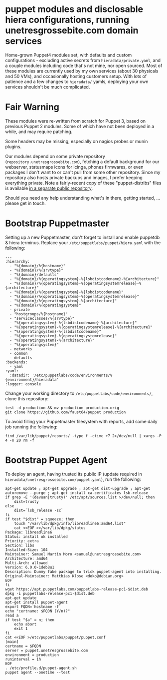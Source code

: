 puppet modules and disclosable hiera configurations, running unetresgrossebite.com domain services
==================================================================================================

Home-grown Puppet4 modules set, with defaults and custom configurations - excluding active secrets from `hieradata/private.yaml`, and a couple modules including code that's not mine, nor open sourced.
Most of these modules are currently used by my own services (about 30 physicals and 50 VMs), and occasionally hosting customers setup.
With lots of patience and a few changes to `hieradata/` yamls, deploying your own services shouldn't be much complicated.

# Fair Warning

These modules were re-written from scratch for Puppet 3, based on previous Puppet 2 modules. Some of which have not been deployed in a while, and may require patching.

Some headers may be missing, especially on nagios probes or munin plugins.

Our modules depend on some private repository (`repository.unetresgrossebite.com`), fetching a default background for our webserver, statusmaps icons for icinga, phones firmwares, or even packages I don't want to or can't pull from some other repository.
Since my repository also hosts private backups and images, I prefer keeping everything private. Note a fairly-recent copy of these "puppet-distribs" files is available [in a separate public repository](https://gitlab.unetresgrossebite.com/DevOps/puppet-distfiles/tree/master).

Should you need any help understanding what's in there, getting started, ... please get in touch.

# Bootstrap Puppetmaster

Setting up a new Puppetmaster, don't forget to install and enable puppetdb & hiera terminus.
Replace your `/etc/puppetlabs/puppet/hiera.yaml` with the following:

```
---
:hierarchy:
  - "%{domain}/%{hostname}"
  - "%{domain}/%{srvtype}"
  - "%{domain}/defaults"
  - "%{domain}/%{operatingsystem}-%{lsbdistcodename}-%{architecture}"
  - "%{domain}/%{operatingsystem}-%{operatingsystemrelease}-%{architecture}"
  - "%{domain}/%{operatingsystem}-%{lsbdistcodename}"
  - "%{domain}/%{operatingsystem}-%{operatingsystemrelease}"
  - "%{domain}/%{operatingsystem}-%{architecture}"
  - "%{domain}/%{operatingsystem}"
  - private
  - "hostgroups/%{hostname}"
  - "serviceclasses/%{srvtype}"
  - "%{operatingsystem}-%{lsbdistcodename}-%{architecture}"
  - "%{operatingsystem}-%{operatingsystemrelease}-%{architecture}"
  - "%{operatingsystem}-%{lsbdistcodename}"
  - "%{operatingsystem}-%{operatingsystemrelease}"
  - "%{operatingsystem}-%{architecture}"
  - "%{operatingsystem}"
  - networks
  - common
  - defaults
:backends:
  - yaml
:yaml:
  :datadir: '/etc/puppetlabs/code/environments/%{environment}/hieradata'
:logger: console
```

Change your working directory to `/etc/puppetlabs/code/environments/`, clone this repository:

```
test -d production && mv production production.orig
git clone https://github.com/faust64/puppet production
```

To avoid filling your Puppetmaster filesystem with reports, add some daily job running the following:

```
find /var/lib/puppet/reports/ -type f -ctime +7 2>/dev/null | xargs -P 4 -n 20 rm -f
```

# Bootstrap Puppet Agent

To deploy an agent, having trusted its public IP (update required in `hieradata/unetresgrossebite.com/puppet.yaml`), run the following:

```
apt-get update ; apt-get upgrade ; apt-get dist-upgrade ; apt-get autoremove --purge ; apt-get install ca-certificates lsb-release
if grep -E '(devuan|trusty)' /etc/apt/sources.list >/dev/null; then
    dist=trusty
else
    dist=`lsb_release -sc`
fi
if test "$dist" = squeeze; then
    touch "/var/lib/dpkg/info/libreadline6:amd64.list"
    cat <<EOF >>/var/lib/dpkg/status
Package: libreadline6
Status: install ok installed
Priority: extra
Section: libs
Installed-Size: 104
Maintainer: Samuel Martin Moro <samuel@unetresgrossebite.com>
Architecture: amd64
Multi-Arch: allowed
Version: 6.0.0-1deb8u1
Description: Dummy fake package to trick puppet-agent into installing.
Original-Maintainer: Matthias Klose <doko@debian.org>
EOF
fi
wget https://apt.puppetlabs.com/puppetlabs-release-pc1-$dist.deb
dpkg -i puppetlabs-release-pc1-$dist.deb
apt-get update
apt-get install puppet-agent
export FQDN=`hostname -f`
echo "certname: $FQDN (Y/n)?"
read a
if test "$a" = n; then
    echo abort
    exit 1
fi
cat <<EOF >/etc/puppetlabs/puppet/puppet.conf
[main]
certname = $FQDN
server = puppet.unetresgrossebite.com
environment = production
runinterval = 1h
EOF
. /etc/profile.d/puppet-agent.sh
puppet agent --onetime --test
```
